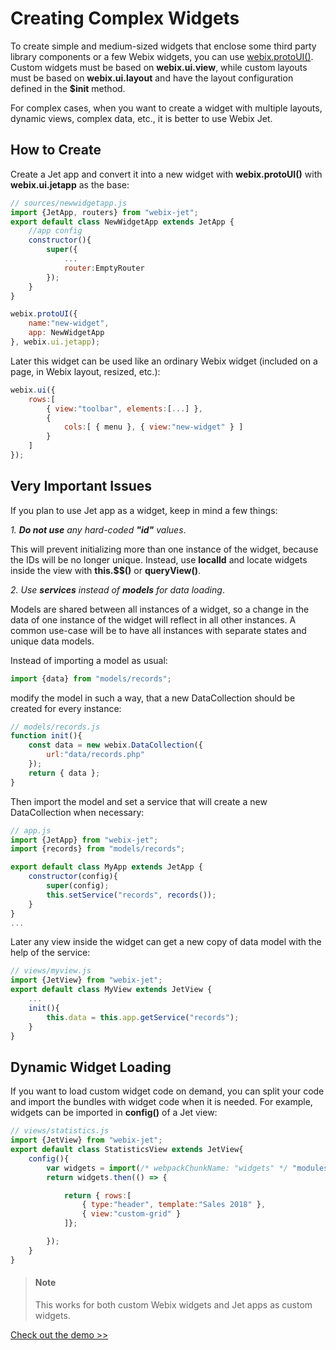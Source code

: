 # Creating Complex Widgets

To create simple and medium-sized widgets that enclose some third party library components or a few Webix widgets, you can use [webix.protoUI()](https://docs.webix.com/desktop__custom_component.html). Custom widgets must be based on **webix.ui.view**, while custom layouts must be based on **webix.ui.layout** and have the layout configuration defined in the **$init** method.

For complex cases, when you want to create a widget with multiple layouts, dynamic views, complex data, etc., it is better to use Webix Jet.

## How to Create

Create a Jet app and convert it into a new widget with **webix.protoUI\(\)** with **webix.ui.jetapp** as the base:

```javascript
// sources/newwidgetapp.js
import {JetApp, routers} from "webix-jet";
export default class NewWidgetApp extends JetApp {
    //app config
    constructor(){
        super({
            ...
            router:EmptyRouter
        });
    }
}

webix.protoUI({
    name:"new-widget",
    app: NewWidgetApp
}, webix.ui.jetapp);
```

Later this widget can be used like an ordinary Webix widget \(included on a page, in Webix layout, resized, etc.\):

```javascript
webix.ui({
    rows:[
        { view:"toolbar", elements:[...] },
        {
            cols:[ { menu }, { view:"new-widget" } ]
        }
    ]
});
```

## Very Important Issues

If you plan to use Jet app as a widget, keep in mind a few things:

_1. **Do not use** any hard-coded **"id"** values_.

This will prevent initializing more than one instance of the widget, because the IDs will be no longer unique. Instead, use **localId** and locate widgets inside the view with **this.$$\(\)** or **queryView\(\)**.

_2. Use **services** instead of **models** for data loading_.

Models are shared between all instances of a widget, so a change in the data of one instance of the widget will reflect in all other instances. A common use-case will be to have all instances with separate states and unique data models.

Instead of importing a model as usual:

```javascript
import {data} from "models/records";
```

modify the model in such a way, that a new DataCollection should be created for every instance:

```javascript
// models/records.js
function init(){
    const data = new webix.DataCollection({
        url:"data/records.php"
    });
    return { data };
}
```

Then import the model and set a service that will create a new DataCollection when necessary:

```javascript
// app.js
import {JetApp} from "webix-jet";
import {records} from "models/records";

export default class MyApp extends JetApp {
    constructor(config){
        super(config);
        this.setService("records", records()); 
    }
}
...
```

Later any view inside the widget can get a new copy of data model with the help of the service:

```javascript
// views/myview.js
import {JetView} from "webix-jet";
export default class MyView extends JetView {
    ...
    init(){
        this.data = this.app.getService("records");
    }
}
```

## Dynamic Widget Loading

If you want to load custom widget code on demand, you can split your code and import the bundles with widget code when it is needed. For example, widgets can be imported in **config()** of a Jet view:

```javascript
// views/statistics.js
import {JetView} from "webix-jet";
export default class StatisticsView extends JetView{
    config(){
        var widgets = import(/* webpackChunkName: "widgets" */ "modules/customgrid");
        return widgets.then(() => {

            return { rows:[
                { type:"header", template:"Sales 2018" },
                { view:"custom-grid" }
            ]};

        });
    }
}
```

> #### Note
>
> This works for both custom Webix widgets and Jet apps as custom widgets.

[Check out the demo >>](https://github.com/webix-hub/jet-demos/blob/master/sources/bundles.js)

